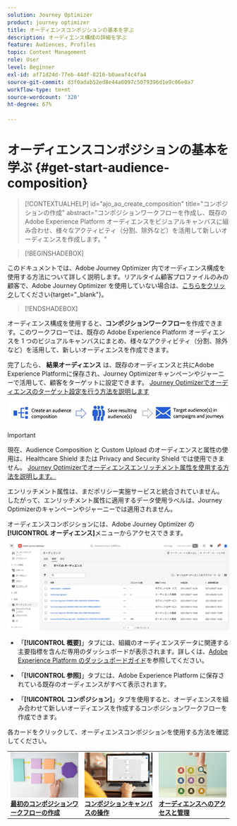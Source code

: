 ```yaml
---
solution: Journey Optimizer
product: journey optimizer
title: オーディエンスコンポジションの基本を学ぶ
description: オーディエンス構成の詳細を学ぶ
feature: Audiences, Profiles
topic: Content Management
role: User
level: Beginner
exl-id: af71d24d-77eb-44df-8216-b0aeaf4c4fa4
source-git-commit: d3f0adab52ed8e44a6097c5079396d1e9c06e0a7
workflow-type: tm+mt
source-wordcount: '320'
ht-degree: 67%

---
```


# オーディエンスコンポジションの基本を学ぶ {#get-start-audience-composition}

>[!CONTEXTUALHELP]
>id="ajo_ao_create_composition"
>title="コンポジションの作成"
>abstract="コンポジションワークフローを作成し、既存の Adobe Experience Platform オーディエンスをビジュアルキャンバスに組み合わせ、様々なアクティビティ（分割、除外など）を活用して新しいオーディエンスを作成します。"

>[!BEGINSHADEBOX]

このドキュメントでは、Adobe Journey Optimizer 内でオーディエンス構成を使用する方法について詳しく説明します。リアルタイム顧客プロファイルのみの顧客で、Adobe Journey Optimizer を使用していない場合は、[こちらをクリック](https://experienceleague.adobe.com/docs/experience-platform/segmentation/ui/audience-composition.html?lang=ja)してください{target="_blank"}。

>[!ENDSHADEBOX]

オーディエンス構成を使用すると、**コンポジションワークフロー**&#x200B;を作成できます。このワークフローでは、既存の Adobe Experience Platform オーディエンスを 1 つのビジュアルキャンバスにまとめ、様々なアクティビティ（分割、除外など）を活用して、新しいオーディエンスを作成できます。

完了したら、 **結果オーディエンス** は、既存のオーディエンスと共にAdobe Experience Platformに保存され、Journey Optimizerキャンペーンやジャーニーで活用して、顧客をターゲットに設定できます。 [Journey Optimizerでオーディエンスのターゲット設定を行う方法を説明します](../audience/about-audiences.md#segments-in-journey-optimizer)

![](assets/audiences-process.png)

>[!IMPORTANT]
>
>現在、Audience Composition と Custom Upload のオーディエンスと属性の使用は、Healthcare Shield または Privacy and Security Shield では使用できません。 [Journey Optimizerでオーディエンスエンリッチメント属性を使用する方法を説明します。](../audience/about-audiences.md#enrichment)
>
>エンリッチメント属性は、まだポリシー実施サービスと統合されていません。 したがって、エンリッチメント属性に適用するデータ使用ラベルは、Journey Optimizerのキャンペーンやジャーニーでは適用されません。

オーディエンスコンポジションには、Adobe Journey Optimizer の&#x200B;**[!UICONTROL オーディエンス]**&#x200B;メニューからアクセスできます。

![](assets/audiences-browse.png)

* 「**[!UICONTROL 概要]**」タブには、組織のオーディエンスデータに関連する主要指標を含んだ専用のダッシュボードが表示されます。詳しくは、[Adobe Experience Platform のダッシュボードガイド](https://experienceleague.adobe.com/docs/experience-platform/dashboards/guides/segments.html?lang=ja)を参照してください。

* 「**[!UICONTROL 参照]**」タブには、Adobe Experience Platform に保存されている既存のオーディエンスがすべて表示されます。

* 「**[!UICONTROL コンポジション]**」タブを使用すると、オーディエンスを組み合わせて新しいオーディエンスを作成するコンポジションワークフローを作成できます。

各カードをクリックして、オーディエンスコンポジションを使用する方法を確認してください。

<table style="table-layout:fixed"><tr style="border: 0;">
<td><a href="create-compositions.md"><img alt="コンポジションワークフローの作成" src="../assets/do-not-localize/ao-workflows.jpg"></a>
<div><a href="create-compositions.md"><strong>最初のコンポジションワークフローの作成</strong></a></div></td>
<td><a href="composition-canvas.md"><img alt="コンポジションキャンバスの操作" src="../assets/do-not-localize/ao-canvas.jpg"></a>
<div><a href="composition-canvas.md"><strong>コンポジションキャンバスの操作</strong></a></div></td>
<td><a href="access-audiences.md"><img alt="オーディエンスへのアクセスと管理" src="../assets/do-not-localize/ao-audiences.jpeg"></a>
<div><a href="access-audiences.md"><strong>オーディエンスへのアクセスと管理</strong></a></div></td>
</tr></table>
